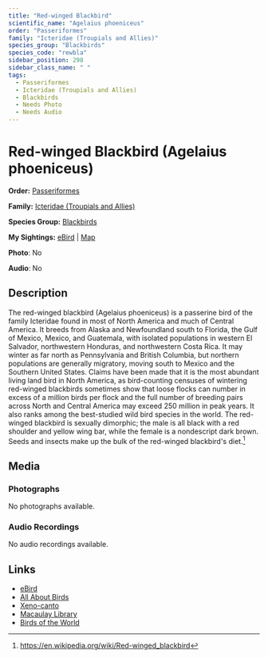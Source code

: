 ```yaml
---
title: "Red-winged Blackbird"
scientific_name: "Agelaius phoeniceus"
order: "Passeriformes"
family: "Icteridae (Troupials and Allies)"
species_group: "Blackbirds"
species_code: "rewbla"
sidebar_position: 298
sidebar_class_name: " "
tags: 
  - Passeriformes
  - Icteridae (Troupials and Allies)
  - Blackbirds
  - Needs Photo
  - Needs Audio
---
```


# Red-winged Blackbird (Agelaius phoeniceus)

**Order:** [Passeriformes](/tags/passeriformes)

**Family:** [Icteridae (Troupials and Allies)](/tags/icteridae-troupials-and-allies)

**Species Group:** [Blackbirds](/tags/blackbirds)

**My Sightings:** [eBird](https://ebird.org/lifelist?r=world&time=life&spp=rewbla) | [Map](/map?species_code=rewbla)

**Photo**: No 

**Audio**: No

## Description
The red-winged blackbird (Agelaius phoeniceus) is a passerine bird of the family Icteridae found in most of North America and much of Central America. It breeds from Alaska and Newfoundland south to Florida, the Gulf of Mexico, Mexico, and Guatemala, with isolated populations in western El Salvador, northwestern Honduras, and northwestern Costa Rica. It may winter as far north as Pennsylvania and British Columbia, but northern populations are generally migratory, moving south to Mexico and the Southern United States. Claims have been made that it is the most abundant living land bird in North America, as bird-counting censuses of wintering red-winged blackbirds sometimes show that loose flocks can number in excess of a million birds per flock and the full number of breeding pairs across North and Central America may exceed 250 million in peak years. It also ranks among the best-studied wild bird species in the world. The red-winged blackbird is sexually dimorphic; the male is all black with a red shoulder and yellow wing bar, while the female is a nondescript dark brown. Seeds and insects make up the bulk of the red-winged blackbird's diet.[^1]

[^1]: https://en.wikipedia.org/wiki/Red-winged_blackbird

## Media
### Photographs
No photographs available.

### Audio Recordings
No audio recordings available.

## Links
* [eBird](https://ebird.org/species/rewbla) 
* [All About Birds](https://www.allaboutbirds.org/guide/rewbla) 
* [Xeno-canto](https://www.xeno-canto.org/species/agelaius-phoeniceus) 
* [Macaulay Library](https://search.macaulaylibrary.org/catalog?taxonCode=rewbla&sort=rating_rank_desc)
* [Birds of the World](https://birdsoftheworld.org/bow/species/rewbla)
